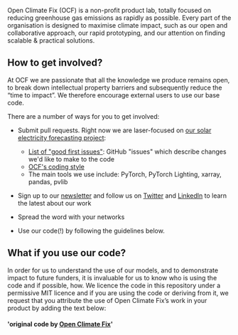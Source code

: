 Open Climate Fix (OCF) is a non-profit product lab, totally focused on reducing greenhouse gas emissions as rapidly as possible. Every part of the organisation is designed to maximise climate impact, such as our open and collaborative approach, our rapid prototyping, and our attention on finding scalable & practical solutions.

## How to get involved?
At OCF we are passionate that all the knowledge we produce remains open, to break down intellectual property barriers and subsequently reduce the “time to impact”. We therefore encourage external users to use our base code. 

There are a number of ways for you to get involved:

* Submit pull requests. Right now we are laser-focused on [our solar electricity forecasting project](https://github.com/openclimatefix/nowcasting):

   * [List of "good first issues"](https://github.com/search?l=&p=1&q=user%3Aopenclimatefix+label%3A%22good+first+issue%22&ref=advsearch&type=Issues&utf8=%E2%9C%93&state=open): GitHub "issues" which describe changes we'd like to make to the code
   * [OCF's coding style](https://github.com/openclimatefix/nowcasting/blob/main/coding_style.md)
   * The main tools we use include: PyTorch, PyTorch Lighting, xarray, pandas, pvlib

* Sign up to our [newsletter](https://openclimatefix.us20.list-manage.com/subscribe?u=ceb017fe32f0a4620227fda8a&id=d56fc32a31) and follow us on [Twitter](https://twitter.com/OpenClimateFix) and [LinkedIn](https://www.linkedin.com/company/19123036/admin/) to learn the latest about our work  
* Spread the word with your networks
* Use our code(!) by following the guidelines below.

## What if you use our code?

In order for us to understand the use of our models, and to demonstrate impact to future funders, it is invaluable for us to know who is using the code and if possible, how. We licence the code in this repository under a permissive MIT licence and if you are using the code or deriving from it, we request that you attribute the use of Open Climate Fix’s work in your product by adding the text below:

#### 'original code by [Open Climate Fix](https://github.com/openclimatefix)'

